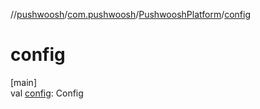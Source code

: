 //[pushwoosh](../../../index.md)/[com.pushwoosh](../index.md)/[PushwooshPlatform](index.md)/[config](config.md)

# config

[main]\
val [config](config.md): Config
